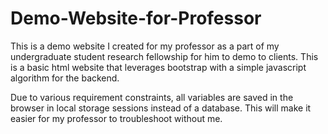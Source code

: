 # Demo-Website-for-Professor

This is a demo website I created for my professor as a part of my undergraduate student research fellowship for him to demo to clients.
This is a basic html website that leverages bootstrap with a simple javascript algorithm for the backend. 

Due to various requirement constraints, all variables are saved in the browser in local storage sessions instead of a database. This will make it easier for my professor to troubleshoot without me. 

